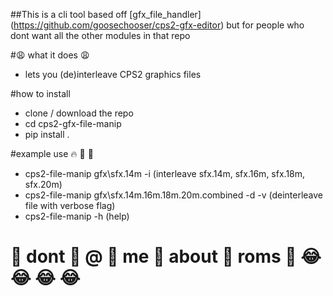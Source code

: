 ##This is a cli tool based off [gfx_file_handler] (https://github.com/goosechooser/cps2-gfx-editor) but for people who dont want all the other modules in that repo

#:weary: what it does :weary:
* lets you (de)interleave CPS2 graphics files

#how to install
* clone / download the repo
* cd cps2-gfx-file-manip
* pip install .

#example use :fire: :100: :100:
* cps2-file-manip gfx\sfx.14m -i (interleave sfx.14m, sfx.16m, sfx.18m, sfx.20m)
* cps2-file-manip gfx\sfx.14m.16m.18m.20m.combined -d -v (deinterleave file with verbose flag)
* cps2-file-manip -h (help)

# :clap: dont :clap: @ :clap: me :clap: about :clap: roms :clap: :joy: :joy: :joy: :joy: 